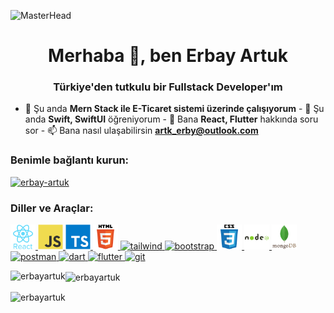 ![MasterHead](https://graffersid.com/wp-content/uploads/2022/09/MERN-Stack-1.jpg)
<h1 align="center">Merhaba 👋, ben Erbay Artuk</h1>
<h3 align="center">Türkiye'den tutkulu bir Fullstack Developer'ım</h3>

- 🔭 Şu anda **Mern Stack ile E-Ticaret sistemi üzerinde çalışıyorum** - 🌱 Şu anda **Swift, SwiftUI**
öğreniyorum - 💬 Bana **React, Flutter** hakkında soru sor - 📫 Bana nasıl
ulaşabilirsin **artk_erby@outlook.com**

<h3 align="left ">Benimle bağlantı kurun:</h3>
<p align="left">
  <a href="https://linkedin.com/in/erbay-artuk" target="blank"
    ><img align=center" src =
    "https://raw.githubusercontent.com/rahuldkjain/github-profile-readme-generator/master/src/images/icons/Social/linked-in-alt.svg"
    alt = "erbay-artuk" height = "30" width = "40" /></a
  >
</p>

<h3 align="left">Diller ve Araçlar:</h3>
<p align="left">
  <a href="https://reactjs.org/" target="_blank" rel="noreferrer">
    <img
      src="https://raw.githubusercontent.com/devicons/devicon/master/icons/react/react-original-wordmark.svg "
      alt="react"
      width="40"
      height="40"
    />
  </a>
  <a href="https://developer.mozilla.org/en-US/docs/Web/JavaScript" target="_blank" rel="noreferrer">
    <img
      src="https://raw.githubusercontent.com/devicons/devicon/master/icons/javascript/javascript-original.svg"
      alt="javascript"
      width="40"
      height="40"
    />
  </a>
  <a href="https: //www.typescriptlang.org/" target="_blank" rel="noreferrer">
    <img
      src="https://raw.githubusercontent.com/devicons/devicon/master/icons/typescript/typescript-original.svg"
      alt="typescript"
      width="40"
      height="40"
    />
  </a>
  <a href="https://www.w3.org/html/" target="_blank" rel="noreferrer">
    <img
      src="https://raw.githubusercontent.com/devicons/devicon/master/icons/html5/html5-original-wordmark.svg"
      alt="html5"
      width="40"
      height="40"
    />
  </a>
  <a href="https://tailwindcss.com/" target="_blank" rel="noreferrer">
    <img
      src="https://www.vectorlogo.zone/logos/tailwindcss/tailwindcss-icon.svg"
      alt="tailwind"
      width="40"
      height="40"
    />
  </a>
  <a href="https://getbootstrap.com" target="_blank" rel="noreferrer">
    <img
      src="https://raw.githubusercontent.com/devicons/devicon /master/icons/bootstrap/bootstrap-plain-wordmark.svg"
      alt="bootstrap"
      width="40"
      height="40"
    />
  </a>
  <a href="https://www.w3schools.com/css/" target="_blank" rel="noreferrer">
    <img
      src="https://raw.githubusercontent.com/devicons/devicon/master/icons/css3/css3-original-wordmark.svg"
      alt="css3"
      width="40"
      height="40"
    />
  </a>
  <a href="https://nodejs.org" target="_blank" rel="noreferrer">
    <img
      src="https://raw.githubusercontent.com/devicons/devicon/master/icons/nodejs/nodejs-original-wordmark.svg"
      alt="nodejs"
      width="40"
      height="40"
    />
  </a>
  <a href="https://www.mongodb.com/" target="_blank" rel="noreferrer">
    <img
      src="https://raw.githubusercontent.com/devicons/devicon/master/icons/mongodb/mongodb-original-wordmark.svg"
      alt="mongodb"
      width="40"
      height="40"
    />
  </a>
  <a href="https://postman.com" target="_blank" rel="noreferrer">
    <img
      src="https://www.vectorlogo.zone/logos/getpostman/getpostman-icon.svg"
      alt="postman"
      width="40"
      height="40"
    />
  </a>
  <a href="https://dart.dev" target="_blank" rel="noreferrer">
    <img
      src="https://www.vectorlogo.zone/logos/dartlang/dartlang-icon.svg"
      alt="dart"
      width="40"
      height="40"
    />
  </a>
  <a href="https://flutter.dev" target="_blank" rel="noreferrer">
    <img
      src="https://www.vectorlogo.zone/logos/flutterio/flutterio-icon.svg"
      alt="flutter"
      width="40"
      height="40"
    />
  </a>
  <a href="https://git-scm.com/" target="_blank" rel="noreferrer">
    <img
      src="https://www.vectorlogo.zone/logos/git-scm/git-scm-icon.svg"
      alt="git"
      width="40"
      height="40"
    />
  </a>
</p>

<p>
  <img
    align="left"
    src="https://github-readme-stats.vercel.app/api/top-langs?username=erbayartuk&show_icons=true&locale=en&layout=compact"
    alt="erbayartuk"
  />
</p>

<p>
  <img
    align="center"
    src="https://github-readme-stats.vercel.app/api?username=erbayartuk&show_icons=true&locale=en"
    alt="erbayartuk"
  />
</p>

<p>
  <img
    align="center"
    src="https://github-readme-streak-stats.herokuapp.com/?user=erbayartuk&"
    alt="erbayartuk"
  />
</p>
